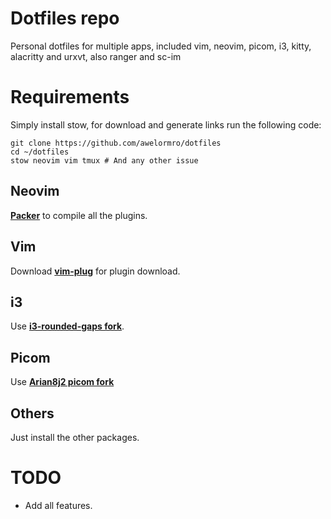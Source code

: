 # Dotfiles repo

Personal dotfiles for multiple apps, included vim, neovim, picom, i3, kitty, alacritty and urxvt, also ranger and sc-im

# Requirements

Simply install stow, for download and generate links run the following code:


    git clone https://github.com/awelormro/dotfiles
    cd ~/dotfiles
    stow neovim vim tmux # And any other issue


## Neovim

**[Packer](https://github.com/wbthomason/packer.nvim)** to compile all the plugins.

## Vim 

Download **[vim-plug](https://github.com/junegunn/vim-plug)** for plugin download.

## i3

Use **[i3-rounded-gaps fork](https://github.com/FinnHering/i3)**.

## Picom

Use **[Arian8j2 picom fork](https://github.com/Arian8j2/picom)**

## Others

Just install the other packages.

# TODO

- Add all features.

